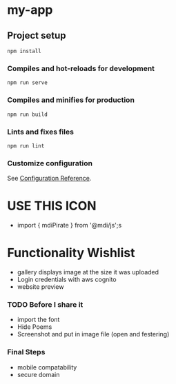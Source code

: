 # my-app

## Project setup
```
npm install
```

### Compiles and hot-reloads for development
```
npm run serve
```

### Compiles and minifies for production
```
npm run build
```

### Lints and fixes files
```
npm run lint
```

### Customize configuration
See [Configuration Reference](https://cli.vuejs.org/config/).


# USE THIS ICON
- import { mdiPirate } from '@mdi/js';s

# Functionality Wishlist
- gallery displays image at the size it was uploaded
- Login credentials with aws cognito
- website preview

### TODO Before I share it
- import the font
- Hide Poems
- Screenshot and put in image file (open and festering)

### Final Steps
- mobile compatability
- secure domain